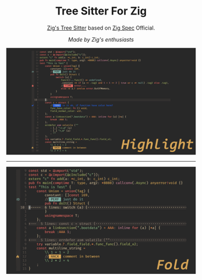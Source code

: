 <div align="center">
  <h1>Tree Sitter For Zig</h1>
</div>

<div align="center">
  <p>
    <a href="https://github.com/maxxnino/tree-sitter-zig">Zig's Tree Sitter</a>
    based on
    <a href="https://github.com/ziglang/zig-spec">Zig Spec</a> Official.
  </p>
  <p>
    <i>
      Made by Zig's enthusiasts
    </i>
  </p>
</div>


![Highlight](assets/highlight.png)

---

![Fold](assets/fold.png)

